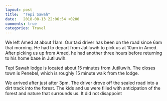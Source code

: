 ```yaml
---
layout: post
title:  "Tepi Sawah"
date:   2018-08-13 22:06:54 +0200
comments: true
categories: Travel
---
```


We left Amed at about 11am. Our taxi driver has been on the road since 6am that morning. He had to depart from Jatiluwih to pick us at 10am in Amed. After picking us up from Amed, he had another three hours before returning to his home base in Jutiluwih.

Tepi Sawah lodge is located about 15 minutes from Jutiluwih. The closes town is Penebel, which is roughly 15 minute walk from the lodge.

We arrived after just after 3pm. The driver drove off the sealed road into a dirt track into the forest. The kids and us were filled with anticipation of the forest and nature that surrounds us. It did not disappoint 